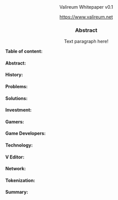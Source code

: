








<div align="center">Valireum Whitepaper v0.1

https://www.valireum.net</div>





### <div align="center">Abstract</div>


<div align="center">Text paragraph here!</div>


















**Table of content:**

#### **Abstract:**

#### **History:**

#### **Problems:**

#### **Solutions:**

#### **Investment:**

#### **Gamers:**

#### **Game Developers:**

#### **Technology:**

#### **V Editor:**

#### **Network:**

#### **Tokenization:**

#### **Summary:**

